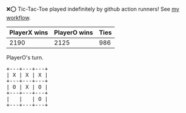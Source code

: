 :x::o: Tic-Tac-Toe played indefinitely by github action runners! See [my workflow](.github/workflows/play.yaml).

|PlayerX wins|PlayerO wins|Ties|
|-|-|-|
|2190|2125|986|

PlayerO's turn.

<pre>
+---+---+---+
| X | X | X |
+---+---+---+
| O | X | O |
+---+---+---+
|   |   | O |
+---+---+---+
</pre>
